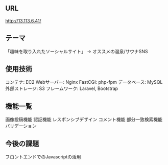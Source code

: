 ## URL
http://13.113.6.41/

## テーマ
「趣味を取り入れたソーシャルサイト」
 → オススメの温泉/サウナSNS

## 使用技術
コンテナ: EC2
Webサーバー: Nginx
FastCGI: php-fpm
データベース: MySQL
外部ストレージ: S3
フレームワーク: Laravel, Bootstrap

## 機能一覧
画像投稿機能
認証機能
レスポンシブデザイン
コメント機能
部分一致検索機能
バリデーション

## 今後の課題
フロントエンドでのJavascriptの活用
